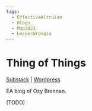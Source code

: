 ```yaml
---
tags:
  - EffectiveAltruism
  - Blogs
  - Map2023
  - LesserWrongia
---
```

# Thing of Things

[Substack](https://thingofthings.substack.com/) | [Wordpress](https://thingofthings.wordpress.com/)

EA blog of Ozy Brennan.

(TODO)